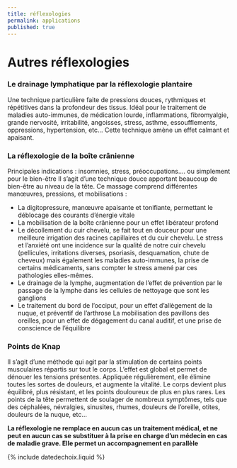 ```yaml
---
title: réflexologies
permalink: applications
published: true
---
```


# Autres réflexologies

### Le drainage lymphatique par la réflexologie plantaire

Une technique particulière faite de pressions douces, rythmiques et répétitives dans la profondeur des tissus. Idéal pour le traitement de maladies auto-immunes, de médication lourde, inflammations, fibromyalgie, grande nervosité, irritabilité, angoisses, stress, asthme, essoufflements, oppressions, hypertension, etc...
Cette technique amène un effet calmant et apaisant.

### La réflexologie de la boîte crânienne

Principales indications : insomnies, stress, préoccupations.... ou simplement pour le bien-être
Il s’agit d’une technique douce apportant beaucoup de bien-être au niveau de la tête.
Ce massage comprend différentes manœuvres, pressions, et mobilisations :
- La digitopressure, manœuvre apaisante et tonifiante, permettant le déblocage des courants d’énergie vitale
- La mobilisation de la boîte crânienne pour un effet libérateur profond
- Le décollement du cuir chevelu, se fait tout en douceur pour une meilleure irrigation des racines capillaires et du cuir chevelu. Le stress et l’anxiété ont une incidence sur la qualité de notre cuir chevelu (pellicules, irritations diverses, psoriasis, desquamation, chute de cheveux) mais également les maladies auto-immunes, la prise de certains médicaments, sans compter le stress amené par ces pathologies elles-mêmes.
- Le drainage de la lymphe, augmentation de l’effet de prévention par le passage de la lymphe dans les cellules de nettoyage que sont les ganglions
- Le traitement du bord de l’occiput, pour un effet d’allègement de la nuque, et préventif de l’arthrose
La mobilisation des pavillons des oreilles, pour un effet de dégagement du canal auditif, et une prise de conscience de l’équilibre

### Points de Knap

Il s’agit d’une méthode qui agit par la stimulation de certains points musculaires répartis sur tout le corps. L’effet est global et permet de dénouer les tensions présentes. Appliquée régulièrement, elle élimine toutes les sortes de douleurs, et augmente la vitalité. Le corps devient plus équilibré, plus résistant, et les points douloureux de plus en plus rares.
Les points de la tête permettent de soulager de nombreux symptômes, tels que des céphalées, névralgies, sinusites, rhumes, douleurs de l’oreille, otites, douleurs de la nuque, etc… 

**La réflexologie ne remplace en aucun cas un traitement médical, et ne peut en aucun cas se substituer à la prise en charge d’un médecin en cas de maladie grave. Elle permet un accompagnement en parallèle**

{% include datedechoix.liquid %}
